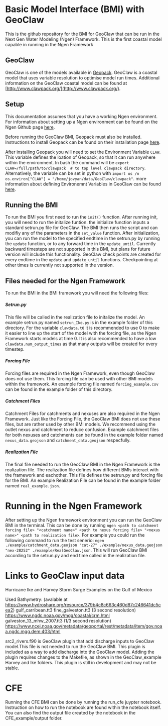 # Basic Model Interface (BMI) with GeoClaw

This is the github repository for the BMI for GeoClaw that can be run in the Next Gen Water Modeling (Ngen) Framework. This is the first coastal model capable in running in the Ngen Framework

## GeoClaw

GeoClaw is one of the models available in [Geopack](https://github.com/clawpack/clawpack). GeoClaw is a coastal model that uses variable resolution to optimise model run times. Additional information on the GeoClaw coastal model can be found at [http://www.clawpack.org/](http://www.clawpack.org/).

## Setup
This documentation assumes that you have a working Ngen environment. For information about setting up a Ngen environment can be found on the Ngen Github page [here](https://github.com/NOAA-OWP/ngen). 

Before running the GeoClaw BMI, Geopack must also be installed. Instructions to install Geopack can be found on their installation page [here](http://www.clawpack.org/installing.html). 

After installing Geopack you will need to set the Environment Variable `CLAW`. This variable defines the loation of Geopack, so that it can run anywhere within the environment. In bash the command will be `export CLAW=/full/path/to/clawpack  # to top level clawpack directory`. Alternatively, the variable can be set in python with `import os /n os.environ["CLAW"] = "/home/jovyan/data/GeoClaw/clawpack"`. more information about defining Environemnt Variables in GeoClaw can be found [here](http://www.clawpack.org/setenv.html). 

## Running the BMI

To run the BMI you first need to run the `init()` function. After running init, you will need to run the initalize funtion. the initialize function inputs a standard setrun.py file for GeoClaw. The BMI then runs the script and can modifiy any of the parameters in the `set_value` function. After initialization, you can run the model to the specified endtime in the setrun.py by running the `update` function, or to any forward time in the `update_until`. Currently backward timesteps are not supported in this BMI, but plans for future version will include this functionality. GeoClaw check points are created for every endtime in the `update` and `update_until` functions. Checkpointing at other times is currently not supported in the version.


## Files needed for the Ngen Framework

To run the BMI in the BMI framework you will need the following files:
##### Setrun.py
This file will be called in the realization file to initalize the model. An example setrun.py named `setrun_Ike.py` is in the example folder of this directory. For the variable `clawdata.t0` it is recommended to use 0 to make it easier to line up the start of the model with the forcing file, as the Ngen Framework starts models at time 0. It is also recommended to have a low `clawdata.num_output_times` as that many outputs will be created for every timestep.
##### Forcing File
Forcing files are required in the Ngen Framework, even though GeoClaw does not use them. This forcing file can be used with other BMI models within the framework. An example forcing file named `forcing_example.csv` can be found in the example folder of this directory.
##### Catchment Files
Catchment Files for catchments and nexuses are also required in the Ngen Framework. Just like the Forcing File, the GeoClaw BMI does not use these files, but are rather used by other BMI models. We recommend using the outlet nexus and catchment to reduce confusion. Example catchment files for both nexuses and catchments can be found in the example folder named `nexus_data.geojson` and `catchment_data.geojson` respecfully.
##### Realization File
The final file needed to run the GeoClaw BMI in the Ngen Framework is the realization file. The realization file defines how different BMIs interact with the framework and eachother. This file defines the setrun.py and forcing file for the BMI. An example Realization File can be found in the example folder named `real_example.json`.

# Running in the Ngen Framework 

After setting up the Ngen framework environment you can run the GeoClaw BMI in the terminal. This can be done by running `ngen <path to catchment forcing file> "<catchment name>" <path to nexus forcing file> "<nexus name>" <path to realization file>`. For example you could run the following command to run the test senerio: `ngen ./example/catchment_data.geojson "cat-27" ./example/nexus_data.geojson "nex-28252" ./example/RealGeoClaw.json`. This will run GeoClaw BMI according to the setrun.py and end time called in the realization file. 

# Links to GeoClaw input data
Hurricane Ike and Harvey Storm Surge Examples on the Gulf of Mexico

Used Bathymetry: (avalable at https://www.hydroshare.org/resource/379b4c8c663c460d87c246641dc5cea2)
  gulf_carribean.tt3
  fine_galveston.tt3 (3 second resolution) https://www.ngdc.noaa.gov/mgg/coastal/crm.html
  galveston_13_mhw_2007.tt3 (1/3 second resolution) https://www.ncei.noaa.gov/metadata/geoportal/rest/metadata/item/gov.noaa.ngdc.mgg.dem:403/html
  
 src2_rivers.f90 is GeoClaw plugin that add discharge inputs to GeoClaw model.This file is not needed to run the GeoClaw BMI. This plugin is included as a way to add discharge into the GeoClaw model. Adding the plugin requires changes to the Makefile, as shown in the GeoClaw_example Harvey and Ike folders. This plugin is still in development and may not be stable.
 
 # CFE
 Running the CFE BMI can be done by running the run_cfe juypter notebook. Instruction on how to run the notebook are found within the notebook itself. You can also find the output file created by the notebook in the CFE_example/output folder. 
